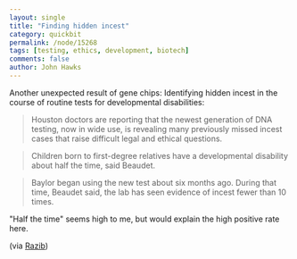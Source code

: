 ```yaml
---
layout: single 
title: "Finding hidden incest" 
category: quickbit
permalink: /node/15268
tags: [testing, ethics, development, biotech] 
comments: false 
author: John Hawks 
---
```


Another unexpected result of gene chips: Identifying hidden incest in the course of routine tests for developmental disabilities:

<blockquote>Houston doctors are reporting that the newest generation of DNA testing, now in wide use, is revealing many previously missed incest cases that raise difficult legal and ethical questions.</blockquote>

<blockquote>Children born to first-degree relatives have a developmental disability about half the time, said Beaudet.</blockquote>

<blockquote>Baylor began using the new test about six months ago. During that time, Beaudet said, the lab has seen evidence of incest fewer than 10 times.</blockquote>

"Half the time" seems high to me, but would explain the high positive rate here. 


(via <a href="http://blogs.discovermagazine.com/gnxp/2011/02/inadvertent-incest-detection/">Razib</a>)

